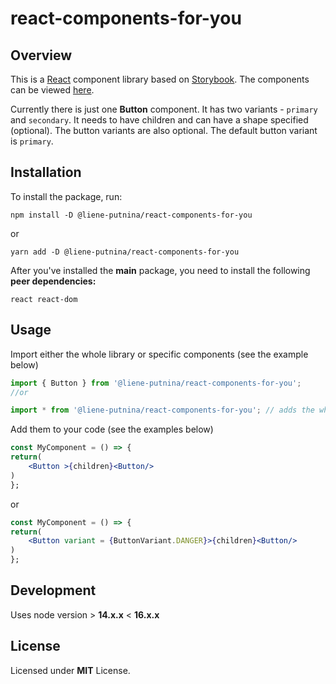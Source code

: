 # react-components-for-you

## Overview

This is a [React](https://reactjs.org/) component library based on [Storybook](https://storybook.js.org/). The components can be viewed [here](https://62e14216056cc0228f7a7c55--storybook-react-components.netlify.app/?path=/story/button--primary).

Currently there is just one **Button** component. It has two variants - `primary` and `secondary`. It needs to have children and can have a shape specified (optional). The button variants are also optional. The default button variant is `primary`.

## Installation

To install the package, run:

```shell
npm install -D @liene-putnina/react-components-for-you
```

or

```shell
yarn add -D @liene-putnina/react-components-for-you
```

After you've installed the **main** package, you need to install the following **peer dependencies:**

```shell
react react-dom
```

## Usage

Import either the whole library or specific components (see the example below)

```jsx
import { Button } from '@liene-putnina/react-components-for-you';
//or

import * from '@liene-putnina/react-components-for-you'; // adds the whole library
```

Add them to your code (see the examples below)

```jsx
const MyComponent = () => {
return(
    <Button >{children}<Button/>
)
};
```

or

```jsx
const MyComponent = () => {
return(
    <Button variant = {ButtonVariant.DANGER}>{children}<Button/>
)
};
```

## Development

Uses node version > **14.x.x** < **16.x.x**

## License

Licensed under **MIT** License.
